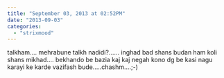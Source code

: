 ```yaml
---
title: "September 03, 2013 at 02:52PM"
date: "2013-09-03"
categories: 
  - "strixmood"
---
```


talkham.... mehrabune talkh nadidi?...... inghad bad shans budan ham koli shans mikhad.... bekhando be bazia kaj kaj negah kono dg be kasi nagu karayi ke karde vazifash bude.....chashm....;-)
